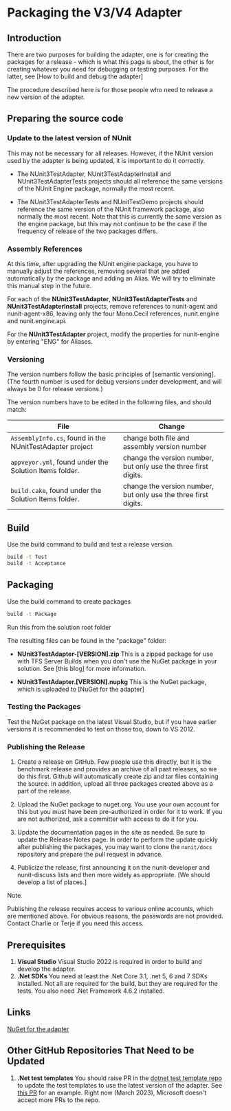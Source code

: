 # Packaging the V3/V4 Adapter

## Introduction

There are two purposes for building the adapter, one is for creating the packages for a  release - which is what this
page is about, the other is for creating whatever you need for debugging or testing purposes.  For the latter, see [How
to build and debug the adapter]

The procedure described here is for those people who need to release a new version of the adapter.

## Preparing the source code

### Update to the latest version of NUnit

This may not be necessary for all releases. However, if the NUnit version used by the adapter is being updated, it is
important to do it correctly.

* The NUnit3TestAdapter, NUnit3TestAdapterInstall and NUnit3TestAdapterTests projects should all reference the same
  versions of the NUnit Engine package, normally the most recent.

* The NUnit3TestAdapterTests and NUnitTestDemo projects should reference the same version of the NUnit framework
  package, also normally the most recent. Note that this is currently the same version as the engine package, but this
  may not continue to be the case if the frequency of release of the two packages differs.

### Assembly References

At this time, after upgrading the NUnit engine package, you have to manually adjust the references, removing several
that are added automatically by the package and adding an Alias. We will try to eliminate this manual step in the
future.

For each of the **NUnit3TestAdapter**, **NUnit3TestAdapterTests** and **NUnit3TestAdapterInstall** projects, remove
references to nunit-agent and nunit-agent-x86, leaving only the four Mono.Cecil references, nunit.engine and
nunit.engine.api.

For the **NUnit3TestAdapter** project, modify the properties for nunit-engine by entering "ENG" for Aliases.

### Versioning

The version numbers follow the basic principles of [semantic versioning]. (The fourth number is used for debug versions
under development, and will always be 0 for release versions.)

The version numbers have to be edited in the following files, and should match:

| File | Change |
| ---- | ------ |
| `AssemblyInfo.cs`, found in the NUnitTestAdapter project | change both file and assembly version number |
| `appveyor.yml`, found under the Solution Items folder. | change the version number, but only use the three first digits.|
| `build.cake`, found under the Solution Items folder. | change the version number, but only use the three first digits.|

## Build

Use the build command to build and test a release version.

   ```cmd
   build -t Test
   build -t Acceptance
   ```

## Packaging

Use the build command to create packages

```cmd
build -t Package
```

Run this from the solution root folder

The resulting files can be found in the "package" folder:

* **NUnit3TestAdapter-[VERSION].zip**  This is a zipped package for use with TFS Server Builds when you don't use the
  NuGet package in your solution. See  [this blog] for more information.

* **NUnit3TestAdapter.[VERSION].nupkg** This is the NuGet package, which is uploaded to [NuGet for the adapter]

### Testing the Packages

Test the NuGet package on the latest Visual Studio, but if you have earlier versions it is recommended to test on those
too, down to VS 2012.

### Publishing the Release

1. Create a release on GitHub. Few people use this directly, but it is the benchmark release and provides an archive of
   all past releases, so we do this first. Github will automatically create zip and tar files containing the source. In
   addition, upload all three packages created above as a part of the release.

2. Upload the NuGet package to nuget.org. You use your own account for this but you must have been pre-authorized in
   order for it to work. If you are not authorized, ask a committer with access to do it for you.

3. Update the documentation pages in the site as needed. Be sure to update the Release Notes page. In order to perform
   the update quickly after publishing the packages, you may want to clone the `nunit/docs` repository and prepare the
   pull request in advance.

4. Publicize the release, first announcing it on the nunit-developer and nunit-discuss lists and then more widely as
   appropriate. [We should develop a list of places.]

> [!NOTE]
> Publishing the release requires access to various online accounts, which are mentioned above. For obvious
> reasons, the passwords are not provided. Contact Charlie or Terje if you need this access.

## Prerequisites

1. **Visual Studio** Visual Studio 2022 is required in order to build and develop the adapter.
2. **.Net SDKs** You need at least the .Net Core 3.1, .net 5, 6 and 7 SDKs installed. Not all are required for the
   build, but they are required for the tests. You also need .Net Framework 4.6.2 installed.

## Links

[NuGet for the adapter](https://www.nuget.org/packages/NUnitTestAdapter)

## Other GitHub Repositories That Need to be Updated

1. **.Net test templates** You should raise PR in the [dotnet test template
repo](https://github.com/dotnet/test-templates) to update the test templates to use the latest version of the adapter.
See [this PR](https://github.com/dotnet/test-templates/pull/273) for an example.  Right now (March 2023), Microsoft
doesn't accept more PRs to the repo.
